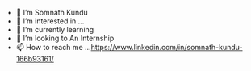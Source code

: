 - 👋  I’m Somnath Kundu
- 👀 I’m interested in ...
- 🌱 I’m currently learning 
- 💞️ I’m looking to An Internship
- 📫 How to reach me ...https://www.linkedin.com/in/somnath-kundu-166b93161/

<!---
kundusomnath610/kundusomnath610 is a ✨ special ✨ repository because its `README.md` (this file) appears on your GitHub profile.
You can click the Preview link to take a look at your changes.
--->
